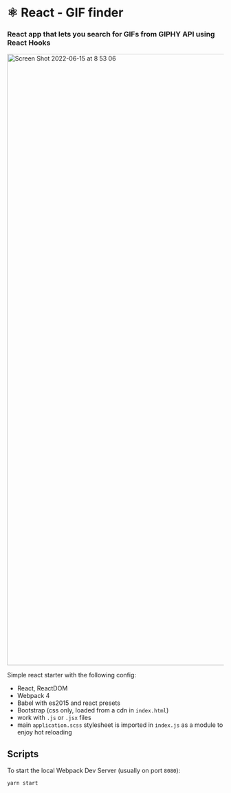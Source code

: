 # ⚛️ React - GIF finder
### React app that lets you search for GIFs from GIPHY API using React Hooks
<img width="1421" alt="Screen Shot 2022-06-15 at 8 53 06" src="https://user-images.githubusercontent.com/69304255/173708162-78a388ac-7883-4140-bbc3-e598a8ced604.png">
<br/>

Simple react starter with the following config:

- React, ReactDOM
- Webpack 4
- Babel with es2015 and react presets
- Bootstrap (css only, loaded from a cdn in `index.html`)
- work with `.js` or `.jsx` files
- main `application.scss` stylesheet is imported in `index.js` as a module to enjoy hot reloading

## Scripts

To start the local Webpack Dev Server (usually on port `8080`):

```bash
yarn start
```
